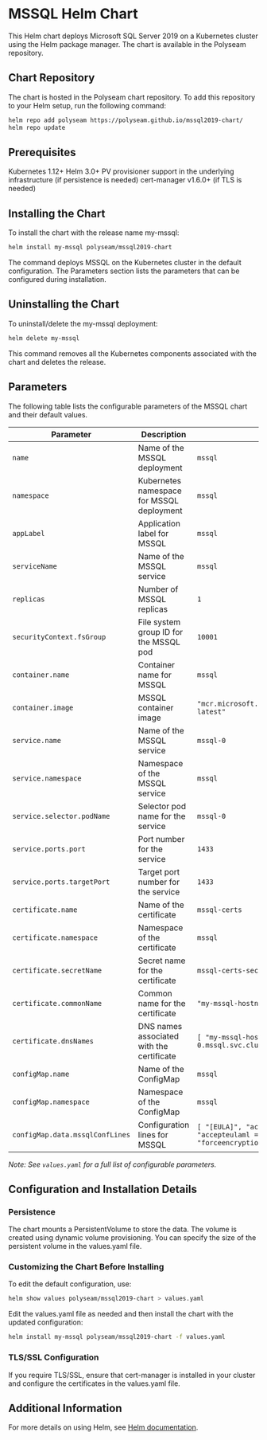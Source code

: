 # MSSQL Helm Chart

This Helm chart deploys Microsoft SQL Server 2019 on a Kubernetes cluster using the Helm package manager. The chart is available in the Polyseam repository.

## Chart Repository

The chart is hosted in the Polyseam chart repository. To add this repository to your Helm setup, run the following command:

```bash
helm repo add polyseam https://polyseam.github.io/mssql2019-chart/
helm repo update
```

## Prerequisites

Kubernetes 1.12+
Helm 3.0+
PV provisioner support in the underlying infrastructure (if persistence is needed)
cert-manager v1.6.0+ (if TLS is needed)

## Installing the Chart

To install the chart with the release name my-mssql:

```bash
helm install my-mssql polyseam/mssql2019-chart
```
The command deploys MSSQL on the Kubernetes cluster in the default configuration. The Parameters section lists the parameters that can be configured during installation.

## Uninstalling the Chart

To uninstall/delete the my-mssql deployment:

```bash
helm delete my-mssql
```
This command removes all the Kubernetes components associated with the chart and deletes the release.

## Parameters

The following table lists the configurable parameters of the MSSQL chart and their default values.

| Parameter | Description | Default |
| --------- | ----------- | ------- |
| `name` | Name of the MSSQL deployment | `mssql` |
| `namespace` | Kubernetes namespace for MSSQL deployment | `mssql` |
| `appLabel` | Application label for MSSQL | `mssql` |
| `serviceName` | Name of the MSSQL service | `mssql` |
| `replicas` | Number of MSSQL replicas | `1` |
| `securityContext.fsGroup` | File system group ID for the MSSQL pod | `10001` |
| `container.name` | Container name for MSSQL | `mssql` |
| `container.image` | MSSQL container image | `"mcr.microsoft.com/mssql/server:2019-latest"` |
| `service.name` | Name of the MSSQL service | `mssql-0` |
| `service.namespace` | Namespace of the MSSQL service | `mssql` |
| `service.selector.podName` | Selector pod name for the service | `mssql-0` |
| `service.ports.port` | Port number for the service | `1433` |
| `service.ports.targetPort` | Target port number for the service | `1433` |
| `certificate.name` | Name of the certificate | `mssql-certs` |
| `certificate.namespace` | Namespace of the certificate | `mssql` |
| `certificate.secretName` | Secret name for the certificate | `mssql-certs-secret` |
| `certificate.commonName` | Common name for the certificate | `"my-mssql-hostname.com"` |
| `certificate.dnsNames` | DNS names associated with the certificate | `[ "my-mssql-hostname.com", "mssql-0.mssql.svc.cluster.local" ]` |
| `configMap.name` | Name of the ConfigMap | `mssql` |
| `configMap.namespace` | Namespace of the ConfigMap | `mssql` |
| `configMap.data.mssqlConfLines` | Configuration lines for MSSQL | `[ "[EULA]", "accepteula = Y", "accepteulaml = Y", ..., "forceencryption = 0" ]` |

*Note: See `values.yaml` for a full list of configurable parameters.*




## Configuration and Installation Details
### Persistence
The chart mounts a PersistentVolume to store the data. The volume is created using dynamic volume provisioning. You can specify the size of the persistent volume in the values.yaml file.

### Customizing the Chart Before Installing
To edit the default configuration, use:

```bash
helm show values polyseam/mssql2019-chart > values.yaml
```
Edit the values.yaml file as needed and then install the chart with the updated configuration:

```bash
helm install my-mssql polyseam/mssql2019-chart -f values.yaml
```
### TLS/SSL Configuration
If you require TLS/SSL, ensure that cert-manager is installed in your cluster and configure the certificates in the values.yaml file.

## Additional Information
For more details on using Helm, see [Helm documentation](https://helm.sh/).
